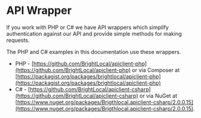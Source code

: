 # API Wrapper

If you work with PHP or C# we have API wrappers which simplify authentication against our API and provide simple methods for making requests.

The PHP and C# examples in this documentation use these wrappers.

* PHP - [https://github.com/BrightLocal/apiclient-php](https://github.com/BrightLocal/apiclient-php) or via Composer at [https://packagist.org/packages/brightlocal/apiclient-php](https://packagist.org/packages/brightlocal/apiclient-php)
* C# - [https://github.com/BrightLocal/apiclient-csharp](https://github.com/BrightLocal/apiclient-csharp) or via NuGet at [https://www.nuget.org/packages/Brigthlocal.apiclient-csharp/2.0.0.15](https://www.nuget.org/packages/Brigthlocal.apiclient-csharp/2.0.0.15).
